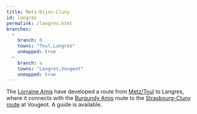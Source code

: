 ```yaml
---
title: Metz-Dijon-Cluny
id: langres
permalink: /langres.html
branches:
  -
    branch: 0
    towns: "Toul,Langres"
    unmapped: true
  -
    branch: a
    towns: "Langres,Vougeot"
    unmapped: true
---
```


The [Lorraine Amis][0] have developed a route from [Metz/Toul][1] to Langres, where it connects with the [Burgundy Amis][2] route to the [Strasbourg-Cluny route][3] at Vougeot. A guide is available.

[0]: http://www.st-jacques-lorraine.fr/
[1]: metz.html
[2]: http://www.st-jacques-bourgogne.org/c_parcours.htm
[3]: strasbourg.html